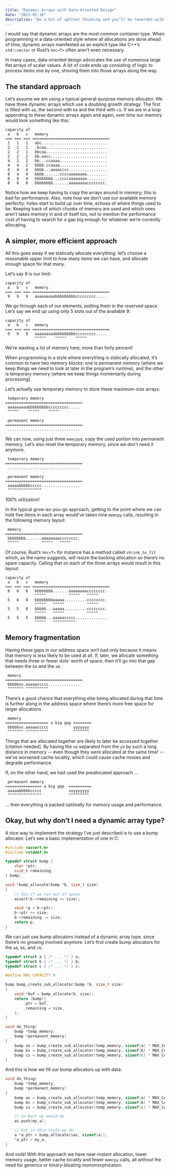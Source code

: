 ```yaml
---
title: "Dynamic Arrays with Data-Oriented Design"
date: "2023-02-16"
description: "Do a bit of upfront thinking and you’ll be rewarded with predictable performance and simple code"
---
```


I would say that dynamic arrays are
the most common container type.
When programming in a data-oriented style
where all allocations are done ahead of time,
dynamic arrays manifested as an explicit type
like C++’s `std::vector` or Rust’s `Vec<T>`
often aren’t even necessary.

In many cases,
data-oriented design advocates the use of
numerous large flat arrays of scalar values.
A lot of code ends up consisting of
logic to process items one by one,
shoving them into those arrays
along the way.

## The standard approach

Let’s assume we are using
a typical general-purpose memory allocator.
We have three dynamic arrays
which use a doubling growth strategy.
The first is filled with `a`s,
the second with `b`s
and the third with `c`s.
If we are in a loop
appending to these dynamic arrays
again and again,
over time our memory would look
something like this:

```
capacity of
 a   b   c   memory
=== === === ==================================
 1   1   1   abc.............................
 2   1   1   .bcaa...........................
 2   2   1   bbcaa...........................
 2   2   2   bb.aacc.........................
 4   2   2   bb...ccaaaa.....................
 4   4   2   bbbb.ccaaaa.....................
 4   4   4   bbbb...aaaacccc.................
 8   4   4   bbbb.......ccccaaaaaaaa.........
 8   8   4   bbbbbbbb...ccccaaaaaaaa.........
 8   8   8   bbbbbbbb.......aaaaaaaacccccccc.
```

Notice how we keep having to
copy the arrays around in memory;
this is bad for performance.
Also, note how we don’t use
our available memory perfectly:
holes start to build up over time,
echoes of where things used to be.
Keeping track of which chunks of memory
are used and which ones aren’t
takes memory in and of itself too,
not to mention the performance cost
of having to search for
a gap big enough for
whatever we’re currently allocating.

## A simpler, more efficient approach

All this goes away if we statically allocate everything:
let’s choose a reasonable upper limit
to how many items we can have,
and allocate enough space for that many.

Let’s say 9 is our limit:

```
capacity of
 a   b   c   memory
=== === === ==================================
 9   9   9   aaaaaaaaabbbbbbbbbccccccccc.....
```

We go through each of our elements,
putting them in the reserved space.
Let’s say we end up using only 5 slots
out of the available 9:

```
capacity of
 a   b   c   memory
=== === === ==================================
 9   9   9   aaaaaaaaabbbbbbbbbccccccccc.....
             ^^^^^    ^^^^^    ^^^^^
```

We’re wasting a lot of memory here,
more than forty percent!

When programming in a style
where everything is statically allocated,
it’s common to have two memory blocks:
one is permanent memory
(where we keep things we need to look at
later in the program’s runtime),
and the other is temporary memory
(where we keep things momentarily
during processing).

Let’s actually use temporary memory
to store these maximum-size arrays:

```
 temporary memory
==================================
 aaaaaaaaabbbbbbbbbccccccccc.....
 ^^^^^    ^^^^^    ^^^^^

 permanent memory
==================================
 ................................
```

We can now,
using just three `memcpy`s,
copy the used portion into permanent memory.
Let’s also reset the temporary memory,
since we don’t need it anymore.

```
 temporary memory
==================================
 ................................

 permanent memory
==================================
 aaaaabbbbbccccc.................
 ^^^^^^^^^^^^^^^
```

100% utilization!

In the typical grow-as-you-go approach,
getting to the point where we can hold
five items in each array
would’ve taken nine `memcpy` calls,
resulting in the following memory layout:

```
 memory
==================================
 bbbbbbbb.......aaaaaaaacccccccc.
 ^^^^^          ^^^^^   ^^^^^
```

Of course, Rust’s `Vec<T>` for instance
has a method called `shrink_to_fit`
which, as the name suggests,
will resize the backing allocation
so there’s no spare capacity.
Calling that on each of the three arrays
would result in this layout:

```
capacity of
 a   b   c   memory
=== === === ==================================
 8   8   8   bbbbbbbb.......aaaaaaaacccccccc.
             ^^^^^          ^^^^^   ^^^^^
 5   8   8   bbbbbbbbaaaaa..........cccccccc.
             ^^^^^   ^^^^^          ^^^^^
 5   5   8   bbbbb...aaaaa..........cccccccc.
             ^^^^^   ^^^^^          ^^^^^
 5   5   5   bbbbb...aaaaaccccc..............
             ^^^^^   ^^^^^^^^^^
```

## Memory fragmentation

Having these gaps in our address space
isn’t bad only because it means
that memory is less likely to be used at all.
If, later, we allocate something that needs
three or fewer dots’ worth of space,
then it’ll go into that gap
between the `b`s and the `a`s.

```
 memory
==================================
 bbbbbxx.aaaaaccccc..............
 ^^^^^^^ ^^^^^^^^^^
```

There’s a good chance that
everything else being allocated during that time
is further along in the address space
where there’s more free space
for larger allocations.

```
 memory
=================== a big gap ========
 bbbbbxx.aaaaaccccc           yyyyyyy
 ^^^^^^^ ^^^^^^^^^^           ^^^^^^^
```

Things that are allocated together
are likely to later be accessed together
[citation needed].
By having the `x`s separated from the `y`s
by such a long distance in memory
-- even though they were allocated at the same time! --
we’ve worsened cache locality,
which could cause cache misses
and degrade performance.

If, on the other hand,
we had used the preallocated approach ...

```
 permanent memory
================ a big gap  ==========
 aaaaabbbbbccccc            xxyyyyyyy
 ^^^^^^^^^^^^^^^            ^^^^^^^^^
```

... then everything is packed optimally
for memory usage and performance.

## Okay, but why don’t I need a dynamic array type?

A nice way to implement
the strategy I’ve just described
is to use a bump allocator.
Let’s see a basic implementation of one in C:

```c
#include <assert.h>
#include <stddef.h>

typedef struct bump {
	char *ptr;
	size_t remaining;
} bump;

void *bump_allocate(bump *b, size_t size)
{
	// die if we run out of space
	assert(b->remaining >= size);

	void *p = b->ptr;
	b->ptr += size;
	b->remaining -= size;
	return p;
}
```

We can just use bump allocators
instead of a dynamic array type,
since there’s no growing involved anymore.
Let’s first create bump allocators
for the `a`s, `b`s, and `c`s:

```c
typedef struct a { /* ... */ } a;
typedef struct b { /* ... */ } b;
typedef struct c { /* ... */ } c;

#define MAX_CAPACITY 9

bump bump_create_sub_allocator(bump *b, size_t size)
{
	void *buf = bump_allocate(b, size);
	return (bump){
		.ptr = buf,
		.remaining = size,
	};
}

void do_thing(
	bump *temp_memory,
	bump *permanent_memory)
{
	bump as = bump_create_sub_allocator(temp_memory, sizeof(a) * MAX_CAPACITY);
	bump bs = bump_create_sub_allocator(temp_memory, sizeof(b) * MAX_CAPACITY);
	bump cs = bump_create_sub_allocator(temp_memory, sizeof(c) * MAX_CAPACITY);
}
```

And this is how we fill our bump allocators up with data:

```c
void do_thing(
	bump *temp_memory,
	bump *permanent_memory)
{
	bump as = bump_create_sub_allocator(temp_memory, sizeof(a) * MAX_CAPACITY);
	bump bs = bump_create_sub_allocator(temp_memory, sizeof(b) * MAX_CAPACITY);
	bump cs = bump_create_sub_allocator(temp_memory, sizeof(c) * MAX_CAPACITY);

	// in Rust we would do
	as.push(my_a);

	// but in this style we do
	a *a_ptr = bump_allocate(&as, sizeof(a));
	*a_ptr = my_a;
}
```

And voilà!
With this approach we have
near-instant allocation,
lower memory usage,
better cache locality
and fewer `memcpy` calls,
all without the need for
generics or binary-bloating monomorphization.
